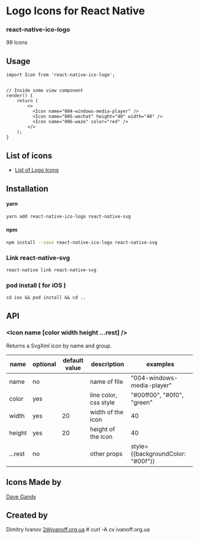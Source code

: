 # Logo Icons for React Native

### react-native-ico-logo

99 Icons

## Usage

```
import Icon from 'react-native-ico-logo';


// Inside some view component
render() {
    return (
        <>
          <Icon name="004-windows-media-player" />
          <Icon name="005-wechat" height="40" width="40" />
          <Icon name="006-waze" color="red" />
        </>
    );
}

```

## List of icons

- [List of Logo Icons](http://ico.simpleness.org/pack/logo)

## Installation

#### yarn

```bash
yarn add react-native-ico-logo react-native-svg
```

#### npm

```bash
npm install --save react-native-ico-logo react-native-svg
```

### Link react-native-svg

```bash
react-native link react-native-svg
```

### pod install ( for iOS )

```
cd ios && pod install && cd ..
```

## API

### <Icon name [color width height ...rest] />

Returns a SvgXml icon by name and group.

 name | optional | default value | description | examples
------|----------|---------------|-------------|---------
name | no |  | name of file | "004-windows-media-player"
color | yes | | line color, css style | "#00ff00", "#0f0", "green"
width | yes | 20 | width of the icon | 40
height | yes | 20 | height of the icon | 40
...rest | no | | other props | style={{backgroundColor: "#00f"}}

## Icons Made by

[Dave Gandy](https://www.flaticon.com/authors/dave-gandy)

## Created by

Dimitry Ivanov <2@ivanoff.org.ua> # curl -A cv ivanoff.org.ua
